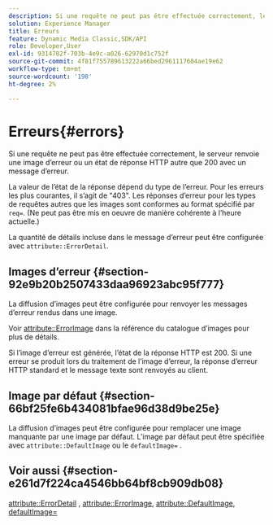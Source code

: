 ```yaml
---
description: Si une requête ne peut pas être effectuée correctement, le serveur renvoie une image d’erreur ou un état de réponse HTTP autre que 200 avec un message d’erreur.
solution: Experience Manager
title: Erreurs
feature: Dynamic Media Classic,SDK/API
role: Developer,User
exl-id: 9314782f-703b-4e9c-a026-62970d1c752f
source-git-commit: 4f81f755789613222a66bed2961117604ae19e62
workflow-type: tm+mt
source-wordcount: '198'
ht-degree: 2%

---
```


# Erreurs{#errors}

Si une requête ne peut pas être effectuée correctement, le serveur renvoie une image d’erreur ou un état de réponse HTTP autre que 200 avec un message d’erreur.

La valeur de l’état de la réponse dépend du type de l’erreur. Pour les erreurs les plus courantes, il s’agit de &quot;403&quot;. Les réponses d’erreur pour les types de requêtes autres que les images sont conformes au format spécifié par `req=`. (Ne peut pas être mis en oeuvre de manière cohérente à l’heure actuelle.)

La quantité de détails incluse dans le message d’erreur peut être configurée avec `attribute::ErrorDetail`.

## Images d’erreur {#section-92e9b20b2507433daa96923abc95f777}

La diffusion d’images peut être configurée pour renvoyer les messages d’erreur rendus dans une image.

Voir [attribute::ErrorImage](../../../../../is-api/image-catalog/image-serving-api-ref/c-image-catalog-reference/c-attributes-reference/r-errorimage.md#reference-c494d5d8b2584fe3800f35baabd0292c) dans la référence du catalogue d’images pour plus de détails.

Si l’image d’erreur est générée, l’état de la réponse HTTP est 200. Si une erreur se produit lors du traitement de l’image d’erreur, la réponse d’erreur HTTP standard et le message texte sont renvoyés au client.

## Image par défaut {#section-66bf25fe6b434081bfae96d38d9be25e}

La diffusion d’images peut être configurée pour remplacer une image manquante par une image par défaut. L’image par défaut peut être spécifiée avec `attribute::DefaultImage` ou le `defaultImage=` .

## Voir aussi {#section-e261d7f224ca4546bb64bf8cb909db08}

[attribute::ErrorDetail](../../../../../is-api/image-catalog/image-serving-api-ref/c-image-catalog-reference/c-attributes-reference/r-errordetail.md#reference-4987c8cddcba4c88960170e49cafc561) , [attribute::ErrorImage](../../../../../is-api/image-catalog/image-serving-api-ref/c-image-catalog-reference/c-attributes-reference/r-errorimage.md#reference-c494d5d8b2584fe3800f35baabd0292c), [attribute::DefaultImage](../../../../../is-api/image-catalog/image-serving-api-ref/c-image-catalog-reference/c-attributes-reference/r-is-cat-defaultimage.md#reference-8e9900e129f54ed68462a3c2fc3bc433), [defaultImage=](../../../../../is-api/http-ref/image-serving-api-ref/c-http-protocol-reference/c-command-reference/r-is-http-defaultimage.md#reference-209aa6ce830f490483412eb26af67fd2)
